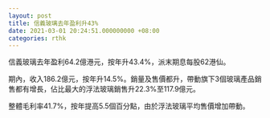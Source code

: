 ```yaml
---
layout: post
title: 信義玻璃去年盈利升43%
date: 2021-03-01 20:24:51.000000000 +08:00
categories: rthk
---
```


信義玻璃去年盈利64.2億港元，按年升43.4%，派末期息每股62港仙。

期內，收入186.2億元，按年升14.5%。銷量及售價都升，帶動旗下3個玻璃產品銷售都有增長，佔比最大的浮法玻璃銷售升22.3%至117.9億元。

整體毛利率41.7%，按年提高5.5個百分點，由於浮法玻璃平均售價增加帶動。
